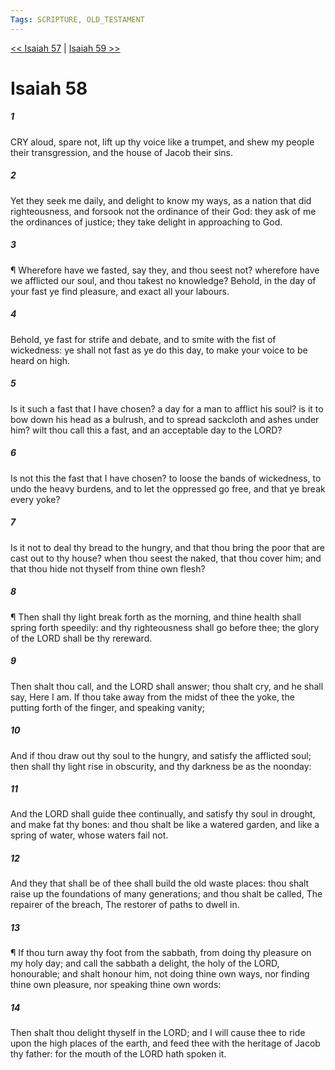 ```yaml
---
Tags: SCRIPTURE, OLD_TESTAMENT
---
```


[<< Isaiah 57](OLD_TESTAMENT/23_Isaiah/Isaiah_57.md) | [Isaiah 59 >>](OLD_TESTAMENT/23_Isaiah/Isaiah_59.md)

# Isaiah 58

##### 1
 CRY aloud, spare not, lift up thy voice like a trumpet, and shew my people their transgression, and the house of Jacob their sins.
##### 2
 Yet they seek me daily, and delight to know my ways, as a nation that did righteousness, and forsook not the ordinance of their God: they ask of me the ordinances of justice; they take delight in approaching to God.
##### 3
 ¶ Wherefore have we fasted, say they, and thou seest not?  wherefore have we afflicted our soul, and thou takest no knowledge?  Behold, in the day of your fast ye find pleasure, and exact all your labours.
##### 4
 Behold, ye fast for strife and debate, and to smite with the fist of wickedness: ye shall not fast as ye do this day, to make your voice to be heard on high.
##### 5
 Is it such a fast that I have chosen?  a day for a man to afflict his soul?  is it to bow down his head as a bulrush, and to spread sackcloth and ashes under him?  wilt thou call this a fast, and an acceptable day to the LORD?
##### 6
 Is not this the fast that I have chosen?  to loose the bands of wickedness, to undo the heavy burdens, and to let the oppressed go free, and that ye break every yoke?
##### 7
 Is it not to deal thy bread to the hungry, and that thou bring the poor that are cast out to thy house?  when thou seest the naked, that thou cover him; and that thou hide not thyself from thine own flesh?
##### 8
 ¶ Then shall thy light break forth as the morning, and thine health shall spring forth speedily: and thy righteousness shall go before thee; the glory of the LORD shall be thy rereward.
##### 9
 Then shalt thou call, and the LORD shall answer; thou shalt cry, and he shall say, Here I am.  If thou take away from the midst of thee the yoke, the putting forth of the finger, and speaking vanity;
##### 10
 And if thou draw out thy soul to the hungry, and satisfy the afflicted soul; then shall thy light rise in obscurity, and thy darkness be as the noonday:
##### 11
 And the LORD shall guide thee continually, and satisfy thy soul in drought, and make fat thy bones: and thou shalt be like a watered garden, and like a spring of water, whose waters fail not.
##### 12
 And they that shall be of thee shall build the old waste places: thou shalt raise up the foundations of many generations; and thou shalt be called, The repairer of the breach, The restorer of paths to dwell in.
##### 13
 ¶ If thou turn away thy foot from the sabbath, from doing thy pleasure on my holy day; and call the sabbath a delight, the holy of the LORD, honourable; and shalt honour him, not doing thine own ways, nor finding thine own pleasure, nor speaking thine own words:
##### 14
 Then shalt thou delight thyself in the LORD; and I will cause thee to ride upon the high places of the earth, and feed thee with the heritage of Jacob thy father: for the mouth of the LORD hath spoken it.
